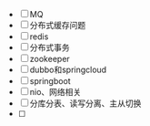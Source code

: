 - [ ] MQ
- [ ] 分布式缓存问题
- [ ] redis
- [ ] 分布式事务
- [ ] zookeeper
- [ ] dubbo和springcloud
- [ ] springboot 
- [ ] nio、网络相关
- [ ] 分库分表、读写分离、主从切换
- [ ] 